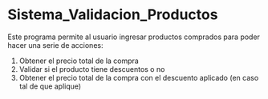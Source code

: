 # Sistema_Validacion_Productos

Este programa permite al usuario ingresar productos comprados para poder hacer una serie de acciones:
1. Obtener el precio total de la compra
2. Validar si el producto tiene descuentos o no
3. Obtener el precio total de la compra con el descuento aplicado (en caso tal de que aplique)
